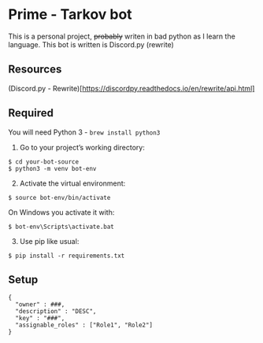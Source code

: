 # Prime - Tarkov bot
This is a personal project, ~~probably~~ writen in bad python as I learn the language.
This bot is written is Discord.py (rewrite)

## Resources
(Discord.py - Rewrite)[https://discordpy.readthedocs.io/en/rewrite/api.html]

## Required

You will need Python 3 - `brew install python3`

1. Go to your project’s working directory:
```
$ cd your-bot-source
$ python3 -m venv bot-env
```

2. Activate the virtual environment:
```
$ source bot-env/bin/activate
```
On Windows you activate it with:
```
$ bot-env\Scripts\activate.bat
```
3. Use pip like usual:
```
$ pip install -r requirements.txt
```

## Setup

```
{
  "owner" : ###,
  "description" : "DESC",
  "key" : "###",
  "assignable_roles" : ["Role1", "Role2"]
}
```
